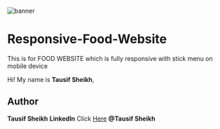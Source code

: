 ![banner](https://user-images.githubusercontent.com/63940752/125590932-0a544db5-88d9-4953-a104-0e40421601d6.png)


# Responsive-Food-Website
This is for FOOD WEBSITE which is fully responsive with stick menu on mobile device

Hi! My name is **Tausif Sheikh**,

## Author

**Tausif Sheikh**
**LinkedIn** Click [Here](https://in.linkedin.com/in/tausifsheikh) **@Tausif Sheikh**
